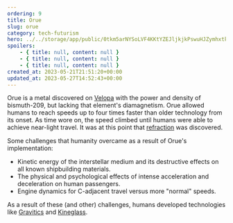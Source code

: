 ```yaml
---
ordering: 9
title: Orue
slug: orue
category: tech-futurism
hero: ../../storage/app/public/0tkm5arNYSoLVF4KKtYZEJljkjkPswuHJZymhxtk.jpg
spoilers:
    - { title: null, content: null }
    - { title: null, content: null }
    - { title: null, content: null }
created_at: 2023-05-21T21:51:20+00:00
updated_at: 2023-05-27T14:52:43+00:00
---
```

Orue is a metal discovered on [Velopa](/category/planets-cities/velopa) with the power and density of bismuth-209, but lacking that element's diamagnetism. Orue allowed humans to reach speeds up to four times faster than older technology from its onset. As time wore on, the speed climbed until humans were able to achieve near-light travel. It was at this point that [refraction](/category/tech-futurism/oref) was discovered.

Some challenges that humanity overcame as a result of Orue's implementation:

- Kinetic energy of the interstellar medium and its destructive effects on all known shipbuilding materials.
- The physical and psychological effects of intense acceleration and deceleration on human passengers.
- Engine dynamics for C-adjacent travel versus more "normal" speeds.

As a result of these (and other) challenges, humans developed technologies like [Gravitics](/category/tech-futurism/gravitics) and [Kineglass](/category/tech-futurism/kineglass).